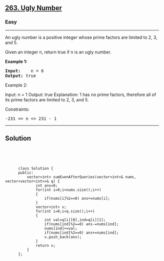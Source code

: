 
<h2><a href="https://leetcode.com/problems/ugly-number/description/">263. Ugly Number</a></h2>
<h3>Easy</h3>
<hr>
<div><p>
An ugly number is a positive integer whose prime factors are limited to 2, 3, and 5.

Given an integer n, return true if n is an ugly number.
</p>


<p><strong>Example 1:</strong></p>
<pre><strong>Input:</strong>    n = 6
<strong>Output:</strong> true
</pre>

  
Example 2:

Input: n = 1
Output: true
Explanation: 1 has no prime factors, therefore all of its prime factors are limited to 2, 3, and 5.
 

Constraints:
<pre>
-231 <= n <= 231 - 1
</pre>
<hr>
 <h2><strong><b>Solution</b></strong></h2>
 <br>
 <pre>
 
          class Solution {
          public:
              vector<int> sumEvenAfterQueries(vector<int>& nums, vector<vector<int>>& q) {
                  int ans=0;
                  for(int i=0;i<nums.size();i++)
                  {
                      if(nums[i]%2==0) ans+=nums[i];
                  }
                  vector<int> v;
                  for(int i=0;i<q.size();i++)
                  {
                      int val=q[i][0],ind=q[i][1];
                      if(nums[ind]%2==0) ans-=nums[ind];
                      nums[ind]+=val;
                      if(nums[ind]%2==0) ans+=nums[ind];
                      v.push_back(ans);
                  }
                  return v;
              }
          };
          
 </pre>

